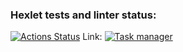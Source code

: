 ### Hexlet tests and linter status:
[![Actions Status](https://github.com/blonde2029/java-project-99/actions/workflows/hexlet-check.yml/badge.svg)](https://github.com/blonde2029/java-project-99/actions)
Link: [![Task manager](https://java-project-99-p3h3.onrender.com.svg)](https://java-project-99-p3h3.onrender.com)
